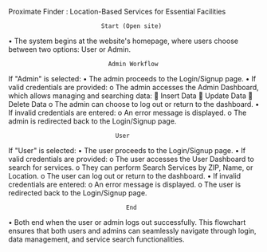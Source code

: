Proximate Finder : Location-Based Services for Essential Facilities
                              
                              Start (Open site)
•	The system begins at the website's homepage, where users choose between two options: User or Admin.
                                
                                Admin Workflow
If "Admin" is selected:
•	The admin proceeds to the Login/Signup page.
•	If valid credentials are provided:
o	The admin accesses the Admin Dashboard, which allows managing and searching data:
	Insert Data
	Update Data
	Delete Data
o	The admin can choose to log out or return to the dashboard.
•	If invalid credentials are entered:
o	An error message is displayed.
o	The admin is redirected back to the Login/Signup page.
                                  
                                  User 
If "User" is selected:
•	The user proceeds to the Login/Signup page.
•	If valid credentials are provided:
o	The user accesses the User Dashboard to search for services.
o	They can perform Search Services by ZIP, Name, or Location.
o	The user can log out or return to the dashboard.
•	If invalid credentials are entered:
o	An error message is displayed.
o	The user is redirected back to the Login/Signup page.
                                    
                                     End
•	Both end when the user or admin logs out successfully.
This flowchart ensures that both users and admins can seamlessly navigate through login, data management, and service search functionalities.
